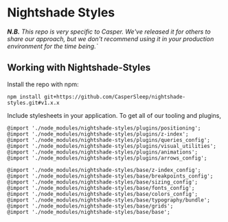 # Nightshade Styles

_**N.B.** This repo is very specific to Casper. We've released it for others
to share our approach, but we don't recommend using it in your production
environment for the time being.`_

## Working with Nightshade-Styles

Install the repo with npm:

```
npm install git+https://github.com/CasperSleep/nightshade-styles.git#v1.x.x
```

Include stylesheets in your application. To get all of our tooling and plugins, 

```
@import './node_modules/nightshade-styles/plugins/positioning';
@import './node_modules/nightshade-styles/plugins/z-index';
@import './node_modules/nightshade-styles/plugins/queries_config';
@import './node_modules/nightshade-styles/plugins/visual_utilities';
@import './node_modules/nightshade-styles/plugins/animations';
@import './node_modules/nightshade-styles/plugins/arrows_config';

@import './node_modules/nightshade-styles/base/z-index_config';
@import './node_modules/nightshade-styles/base/breakpoints_config';
@import './node_modules/nightshade-styles/base/sizing_config';
@import './node_modules/nightshade-styles/base/fonts_config';
@import './node_modules/nightshade-styles/base/colors_config';
@import './node_modules/nightshade-styles/base/typography/bundle';
@import './node_modules/nightshade-styles/base/grids';
@import './node_modules/nightshade-styles/base/base';
```
